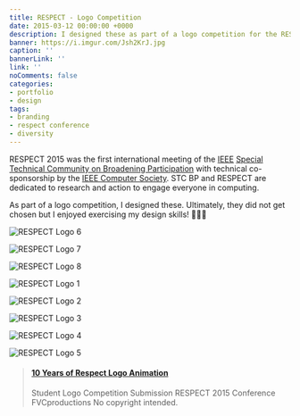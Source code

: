 ```yaml
---
title: RESPECT - Logo Competition
date: 2015-03-12 00:00:00 +0000
description: I designed these as part of a logo competition for the RESPECT conference.
banner: https://i.imgur.com/Jsh2KrJ.jpg
caption: ''
bannerLink: ''
link: ''
noComments: false
categories:
- portfolio
- design
tags:
- branding
- respect conference
- diversity
---
```


RESPECT 2015 was the first international meeting of the [IEEE](//www.computer.org/) [Special Technical Community on Broadening Participation](//stcbp.org/) with technical co-sponsorship by the [IEEE Computer Society](//www.computer.org/). STC BP and RESPECT are dedicated to research and action to engage everyone in computing.

As part of a logo competition, I designed these. Ultimately, they did not get chosen but I enjoyed exercising my design skills! 👩🏽‍🎨️

![RESPECT Logo 6](https://i.imgur.com/hvZJugN.jpg)

![RESPECT Logo 7](https://i.imgur.com/F50y32L.jpg)

![RESPECT Logo 8](https://i.imgur.com/jnABftD.jpg)

![RESPECT Logo 1](https://i.imgur.com/tj4iCkm.jpg)

![RESPECT Logo 2](https://i.imgur.com/vxFdtTE.jpg)

![RESPECT Logo 3](https://i.imgur.com/Jsh2KrJ.jpg)

![RESPECT Logo 4](https://i.imgur.com/DDn6NKj.jpg)

![RESPECT Logo 5](https://i.imgur.com/2Y9OP5g.jpg)

<blockquote class="embedly-card"><h4><a href="https://www.youtube.com/watch?v=N4F8XjvothQ">10 Years of Respect Logo Animation</a></h4><p>Student Logo Competition Submission RESPECT 2015 Conference FVCproductions No copyright intended.</p></blockquote>

<script async src="//cdn.embedly.com/widgets/platform.js" charset="UTF-8"></script>
